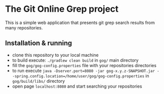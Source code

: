 # The Git Online Grep project

This is a simple web application that presents git grep search results from many repositories.

## Installation & running
* clone this repository to your local machine
* to build execute: `./gradlew clean build` in `gog/` main directory
* fill the `gog/gog-config.properties` file with your repositories directories
* to run execute `java -Dserver.port=8080 -jar gog-x.y.z-SNAPSHOT.jar --spring.config.location=/home/user/gog/gog-config.properties` in `gog/build/libs/` directory
* open page `localhost:8080` and start searching your repositories